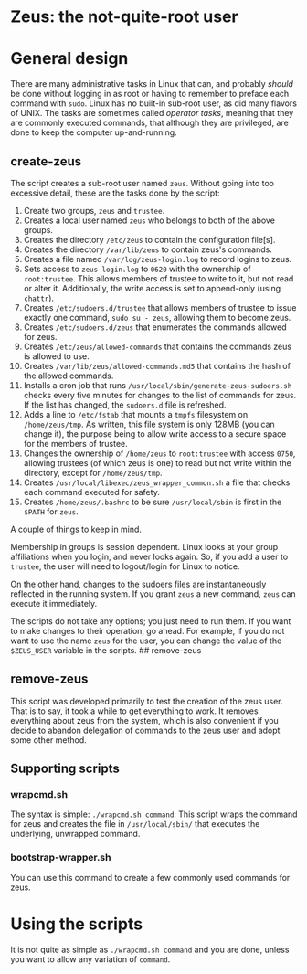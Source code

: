 # Zeus: the not-quite-root user

# General design

There are many administrative tasks in Linux that can, and probably
*should* be done without logging in as root or having to remember to
preface each command with `sudo`.  Linux has no built-in sub-root user,
as did many flavors of UNIX. The tasks are sometimes called *operator
tasks*, meaning that they are commonly executed commands, that although
they are privileged, are done to keep the computer up-and-running.

## create-zeus

The script creates a sub-root user named `zeus`. Without going into too
excessive detail, these are the tasks done by the script:

1. Create two groups, `zeus` and `trustee`.
1. Creates a local user named `zeus` who belongs to both of the above groups.
1. Creates the directory `/etc/zeus` to contain the configuration file[s].
1. Creates the directory `/var/lib/zeus` to contain zeus's commands.
1. Creates a file named `/var/log/zeus-login.log` to record logins to zeus.
1. Sets access to `zeus-login.log` to `0620` with the ownership of `root:trustee`. This allows
  members of trustee to write to it, but not read or alter it. Additionally, the
  write access is set to append-only (using `chattr`).
1. Creates `/etc/sudoers.d/trustee` that allows members of trustee to issue
  exactly one command, `sudo su - zeus`, allowing them to become zeus.
1. Creates `/etc/sudoers.d/zeus` that enumerates the commands allowed for zeus.
1. Creates `/etc/zeus/allowed-commands` that contains the commands zeus is allowed to use.
1. Creates `/var/lib/zeus/allowed-commands.md5` that contains the hash of the allowed commands.
1. Installs a cron job that runs `/usr/local/sbin/generate-zeus-sudoers.sh` checks every
  five minutes for changes to the list of commands for zeus. If the list has changed, the
  `sudoers.d` file is refreshed.
1. Adds a line to `/etc/fstab` that mounts a `tmpfs` filesystem on `/home/zeus/tmp`. As written, this
  file system is only 128MB (you can change it), the purpose being to allow write access to a secure space for the
  members of trustee.
1. Changes the ownership of `/home/zeus` to `root:trustee` with access `0750`, allowing trustees (of which zeus is one) to read
  but not write within the directory, except for `/home/zeus/tmp`.
1. Creates `/usr/local/libexec/zeus_wrapper_common.sh` a file that checks
  each command executed for safety. 
1. Creates `/home/zeus/.bashrc` to be sure `/usr/local/sbin` is first in the `$PATH` for `zeus`.

A couple of things to keep in mind. 

Membership in groups is session dependent. Linux looks at your group
affiliations when you login, and never looks again. So, if you add a
user to `trustee`, the user will need to logout/login for Linux to notice.

On the other hand, changes to the sudoers files are instantaneously
reflected in the running system. If you grant `zeus` a new command,
`zeus` can execute it immediately.

The scripts do not take any options; you just need to run them.  If you
want to make changes to their operation, go ahead. For example, if you
do not want to use the name `zeus` for the user, you can change the
value of the `$ZEUS_USER` variable in the scripts.  ## remove-zeus

## remove-zeus

This script was developed primarily to test the creation of the zeus
user. That is to say, it took a while to get everything to work. It
removes everything about zeus from the system, which is also convenient
if you decide to abandon delegation of commands to the zeus user and
adopt some other method.

## Supporting scripts

### wrapcmd.sh

The syntax is simple: `./wrapcmd.sh command`. This script wraps the
command for zeus and creates the file in `/usr/local/sbin/` that executes
the underlying, unwrapped command.

### bootstrap-wrapper.sh

You can use this command to create a few commonly used commands for zeus.

# Using the scripts

It is not quite as simple as `./wrapcmd.sh command` and you are done, unless
you want to allow any variation of `command`. 
